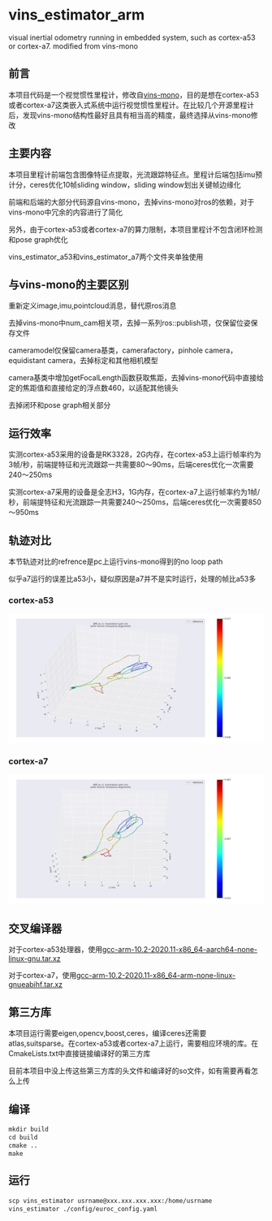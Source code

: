 # vins_estimator_arm
visual inertial odometry running in embedded system, such as cortex-a53 or cortex-a7. modified from vins-mono

## 前言

本项目代码是一个视觉惯性里程计，修改自[vins-mono](https://github.com/HKUST-Aerial-Robotics/VINS-Mono.git)，目的是想在cortex-a53或者cortex-a7这类嵌入式系统中运行视觉惯性里程计。在比较几个开源里程计后，发现vins-mono结构性最好且具有相当高的精度，最终选择从vins-mono修改  

## 主要内容

本项目里程计前端包含图像特征点提取，光流跟踪特征点。里程计后端包括imu预计分，ceres优化10帧sliding window，sliding window划出关键帧边缘化  

前端和后端的大部分代码源自vins-mono，去掉vins-mono对ros的依赖，对于vins-mono中冗余的内容进行了简化  

另外，由于cortex-a53或者cortex-a7的算力限制，本项目里程计不包含闭环检测和pose graph优化  

vins_estimator_a53和vins_estimator_a7两个文件夹单独使用  

## 与vins-mono的主要区别

重新定义image,imu,pointcloud消息，替代原ros消息  

去掉vins-mono中num_cam相关项，去掉一系列ros::publish项，仅保留位姿保存文件  

cameramodel仅保留camera基类，camerafactory，pinhole camera，equidistant camera，去掉标定和其他相机模型  

camera基类中增加getFocalLength函数获取焦距，去掉vins-mono代码中直接给定的焦距值和直接给定的浮点数460，以适配其他镜头  

去掉闭环和pose graph相关部分  

## 运行效率

实测cortex-a53采用的设备是RK3328，2G内存，在cortex-a53上运行帧率约为3帧/秒，前端提特征和光流跟踪一共需要80～90ms，后端ceres优化一次需要240～250ms  

实测cortex-a7采用的设备是全志H3，1G内存，在cortex-a7上运行帧率约为1帧/秒，前端提特征和光流跟踪一共需要240～250ms，后端ceres优化一次需要850～950ms  

## 轨迹对比

本节轨迹对比的refrence是pc上运行vins-mono得到的no loop path  

似乎a7运行的误差比a53小，疑似原因是a7并不是实时运行，处理的帧比a53多  

### cortex-a53
![MH01_a53](image/MH01_a53.png)

### cortex-a7
![MH01_a7](image/MH01_a7.png)

## 交叉编译器

对于cortex-a53处理器，使用[gcc-arm-10.2-2020.11-x86_64-aarch64-none-linux-gnu.tar.xz](https://armkeil.blob.core.windows.net/developer/Files/downloads/gnu-a/10.2-2020.11/binrel/gcc-arm-10.2-2020.11-x86_64-aarch64-none-linux-gnu.tar.xz)  

对于cortex-a7，使用[gcc-arm-10.2-2020.11-x86_64-arm-none-linux-gnueabihf.tar.xz](https://armkeil.blob.core.windows.net/developer/Files/downloads/gnu-a/10.2-2020.11/binrel/gcc-arm-10.2-2020.11-x86_64-arm-none-linux-gnueabihf.tar.xz)  


## 第三方库

本项目运行需要eigen,opencv,boost,ceres，编译ceres还需要atlas,suitsparse。在cortex-a53或者cortex-a7上运行，需要相应环境的库。在CmakeLists.txt中直接链接编译好的第三方库  

目前本项目中没上传这些第三方库的头文件和编译好的so文件，如有需要再看怎么上传  

## 编译

```
mkdir build
cd build
cmake ..
make
```

## 运行

```
scp vins_estimator usrname@xxx.xxx.xxx.xxx:/home/usrname
vins_estimator ./config/euroc_config.yaml
```


